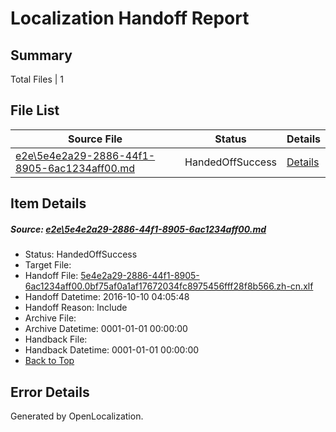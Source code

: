 # <a name='report-top'></a> Localization Handoff Report

## Summary
 Total Files | 1

## File List
 Source File | Status | Details 
 ----------- | ------ | ------- 
 [e2e\5e4e2a29-2886-44f1-8905-6ac1234aff00.md](https://github.com/OpenLocalizationTestOrg/ol-test0/blob/0e468e387ab2ef356a28eb1e521e0e6fce8a02a4/e2e/5e4e2a29-2886-44f1-8905-6ac1234aff00.md) | HandedOffSuccess | [Details](#f875148175623cd34b302a29281ae7cf7bea90f41)

## Item Details
##### <a name='f875148175623cd34b302a29281ae7cf7bea90f41'></a> Source: [e2e\5e4e2a29-2886-44f1-8905-6ac1234aff00.md](https://github.com/OpenLocalizationTestOrg/ol-test0/blob/0e468e387ab2ef356a28eb1e521e0e6fce8a02a4/e2e/5e4e2a29-2886-44f1-8905-6ac1234aff00.md)
* Status: HandedOffSuccess
* Target File: 
* Handoff File: [5e4e2a29-2886-44f1-8905-6ac1234aff00.0bf75af0a1af17672034fc8975456fff28f8b566.zh-cn.xlf](https://github.com/OpenLocalizationTestOrg/ol-test0-handoff/blob/6cf3ed19577dc38ee8fe01c4df574e4b1e8c698f/ol-handoff/OpenLocalizationTestOrg/ol-test0-zhcn/qimu/ht/5e4e2a29-2886-44f1-8905-6ac1234aff00.0bf75af0a1af17672034fc8975456fff28f8b566.zh-cn.xlf)
* Handoff Datetime: 2016-10-10 04:05:48
* Handoff Reason: Include
* Archive File: 
* Archive Datetime: 0001-01-01 00:00:00
* Handback File: 
* Handback Datetime: 0001-01-01 00:00:00
* [Back to Top](#report-top)


## Error Details

Generated by OpenLocalization.
